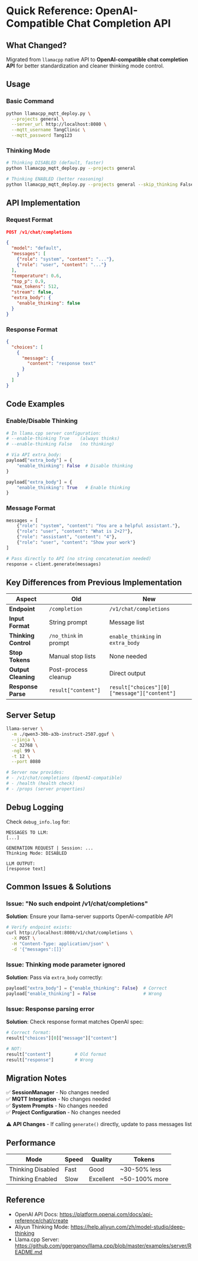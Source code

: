 # Quick Reference: OpenAI-Compatible Chat Completion API

## What Changed?

Migrated from `llamacpp` native API to **OpenAI-compatible chat completion API** for better standardization and cleaner thinking mode control.

## Usage

### Basic Command
```bash
python llamacpp_mqtt_deploy.py \
  --projects general \
  --server_url http://localhost:8080 \
  --mqtt_username TangClinic \
  --mqtt_password Tang123
```

### Thinking Mode
```bash
# Thinking DISABLED (default, faster)
python llamacpp_mqtt_deploy.py --projects general

# Thinking ENABLED (better reasoning)
python llamacpp_mqtt_deploy.py --projects general --skip_thinking False
```

## API Implementation

### Request Format
```json
POST /v1/chat/completions

{
  "model": "default",
  "messages": [
    {"role": "system", "content": "..."},
    {"role": "user", "content": "..."}
  ],
  "temperature": 0.6,
  "top_p": 0.9,
  "max_tokens": 512,
  "stream": false,
  "extra_body": {
    "enable_thinking": false
  }
}
```

### Response Format
```json
{
  "choices": [
    {
      "message": {
        "content": "response text"
      }
    }
  ]
}
```

## Code Examples

### Enable/Disable Thinking
```python
# In llama.cpp server configuration:
# --enable-thinking True    (always thinks)
# --enable-thinking False   (no thinking)

# Via API extra_body:
payload["extra_body"] = {
    "enable_thinking": False  # Disable thinking
}

payload["extra_body"] = {
    "enable_thinking": True   # Enable thinking
}
```

### Message Format
```python
messages = [
    {"role": "system", "content": "You are a helpful assistant."},
    {"role": "user", "content": "What is 2+2?"},
    {"role": "assistant", "content": "4"},
    {"role": "user", "content": "Show your work"}
]

# Pass directly to API (no string concatenation needed)
response = client.generate(messages)
```

## Key Differences from Previous Implementation

| Aspect | Old | New |
|--------|-----|-----|
| **Endpoint** | `/completion` | `/v1/chat/completions` |
| **Input Format** | String prompt | Message list |
| **Thinking Control** | `/no_think` in prompt | `enable_thinking` in `extra_body` |
| **Stop Tokens** | Manual stop lists | None needed |
| **Output Cleaning** | Post-process cleanup | Direct output |
| **Response Parse** | `result["content"]` | `result["choices"][0]["message"]["content"]` |

## Server Setup

```bash
llama-server \
  -m ./qwen3-30b-a3b-instruct-2507.gguf \
  --jinja \
  -c 32768 \
  -ngl 99 \
  -t 12 \
  --port 8080

# Server now provides:
# - /v1/chat/completions (OpenAI-compatible)
# - /health (health check)
# - /props (server properties)
```

## Debug Logging

Check `debug_info.log` for:
```
MESSAGES TO LLM:
[...]

GENERATION REQUEST | Session: ...
Thinking Mode: DISABLED

LLM OUTPUT:
[response text]
```

## Common Issues & Solutions

### Issue: "No such endpoint /v1/chat/completions"
**Solution**: Ensure your llama-server supports OpenAI-compatible API
```bash
# Verify endpoint exists:
curl http://localhost:8080/v1/chat/completions \
  -X POST \
  -H "Content-Type: application/json" \
  -d '{"messages":[]}'
```

### Issue: Thinking mode parameter ignored
**Solution**: Pass via `extra_body` correctly:
```python
payload["extra_body"] = {"enable_thinking": False}  # Correct
payload["enable_thinking"] = False                  # Wrong
```

### Issue: Response parsing error
**Solution**: Check response format matches OpenAI spec:
```python
# Correct format:
result["choices"][0]["message"]["content"]

# NOT:
result["content"]         # Old format
result["response"]        # Wrong
```

## Migration Notes

✅ **SessionManager** - No changes needed  
✅ **MQTT Integration** - No changes needed  
✅ **System Prompts** - No changes needed  
✅ **Project Configuration** - No changes needed  

⚠️ **API Changes** - If calling `generate()` directly, update to pass messages list

## Performance

| Mode | Speed | Quality | Tokens |
|------|-------|---------|--------|
| Thinking Disabled | Fast | Good | ~30-50% less |
| Thinking Enabled | Slow | Excellent | ~50-100% more |

## Reference

- OpenAI API Docs: https://platform.openai.com/docs/api-reference/chat/create
- Aliyun Thinking Mode: https://help.aliyun.com/zh/model-studio/deep-thinking
- Llama.cpp Server: https://github.com/ggerganov/llama.cpp/blob/master/examples/server/README.md

